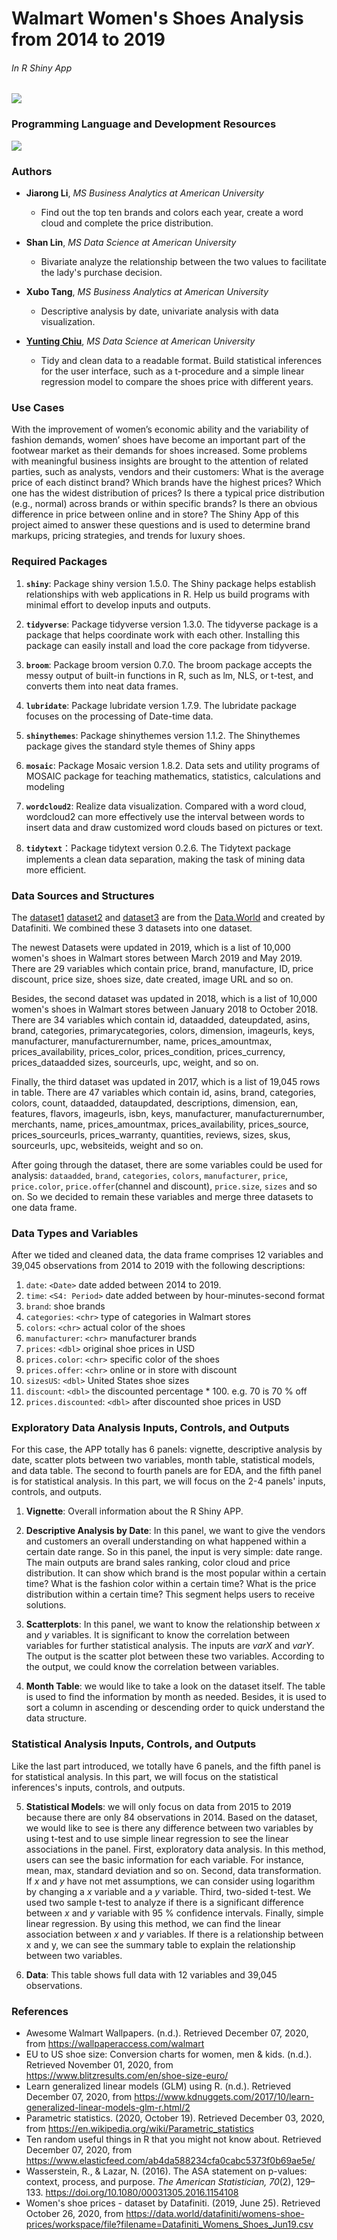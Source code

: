 # Walmart Women's Shoes Analysis from 2014 to 2019
###### In R Shiny App

![](pics/walmart.jpg)

### Programming Language and Development Resources
![](pics/ricon.png)

### Authors
- **Jiarong Li**, *MS Business Analytics at American University*
  + Find out the top ten brands and colors each year, create a word cloud and complete the price distribution.
  
- **Shan Lin**, *MS Data Science at American University*
  + Bivariate analyze the relationship between the two values to facilitate the lady's purchase decision.
  
- **Xubo Tang**, *MS Business Analytics at American University*
  + Descriptive analysis by date, univariate analysis with data visualization.
  
- [**Yunting Chiu**](http://linkedin.com/in/yuntingchiu), *MS Data Science at American University*
  + Tidy and clean data to a readable format. Build statistical inferences for the user interface, such as a t-procedure and a simple linear regression model to compare the shoes price with different years.

### Use Cases
With the improvement of women’s economic ability and the variability of fashion demands, women’ shoes have become an important part of the footwear market as their demands for shoes increased. Some problems with meaningful business insights are brought to the attention of related parties, such as analysts, vendors and their customers: What is the average price of each distinct brand? Which brands have the highest prices? Which one has the widest distribution of prices? Is there a typical price distribution (e.g., normal) across brands or within specific brands? Is there an obvious difference in price between online and in store? The Shiny App of this project aimed to answer these questions and is used to determine brand markups, pricing strategies, and trends for luxury shoes.

### Required Packages
1. **`shiny`**: Package shiny version 1.5.0. The Shiny package helps establish relationships with web applications in R. Help us build programs with minimal effort to develop inputs and outputs.

2. **`tidyverse`**: Package tidyverse version 1.3.0. The tidyverse package is a package that helps coordinate work with each other. Installing this package can easily install and load the core package from tidyverse.

3. **`broom`**: Package broom version 0.7.0. The broom package accepts the messy output of built-in functions in R, such as lm, NLS, or t-test, and converts them into neat data frames.

4. **`lubridate`**: Package lubridate version 1.7.9. The lubridate package focuses on the processing of Date-time data.

5. **`shinythemes`**: Package shinythemes version 1.1.2. The Shinythemes package gives the standard style themes of Shiny apps

6. **`mosaic`**: Package Mosaic version 1.8.2. Data sets and utility programs of MOSAIC package for teaching mathematics, statistics, calculations and modeling

7. **`wordcloud2`**: Realize data visualization. Compared with a word cloud, wordcloud2 can more effectively use the interval between words to insert data and draw customized word clouds based on pictures or text.

8. **`tidytext`**：Package tidytext version 0.2.6. The Tidytext package implements a clean data separation, making the task of mining data more efficient.

### Data Sources and Structures
The [dataset1](https://data.world/datafiniti/womens-shoe-prices/workspace/file?filename=Datafiniti_Womens_Shoes_Jun19.csv) [dataset2](https://data.world/datafiniti/womens-shoe-prices/workspace/file?filename=7003_1.csv) and [dataset3](https://data.world/datafiniti/womens-shoe-prices/workspace/file?filename=Datafiniti_Womens_Shoes.csv) are from the [Data.World](https://data.world/) and created by Datafiniti. We combined these 3 datasets into one dataset.

The newest Datasets were updated in 2019, which is a list of 10,000 women's shoes in Walmart stores between March 2019 and May 2019. There are 29 variables which contain price, brand, manufacture, ID, price discount, price size, shoes size, date created, image URL and so on. 

Besides, the second dataset was updated in 2018, which is a list of 10,000 women's shoes in Walmart stores between January 2018 to October 2018. There are 34 variables which contain id, dataadded, dateupdated, asins, brand, categories, primarycategories, colors, dimension, imageurls, keys, manufacturer, manufacturernumber, name, prices_amountmax, prices_availability, prices_color, prices_condition, prices_currency, prices_dataadded sizes, sourceurls, upc, weight, and so on.

Finally, the third dataset was updated in 2017, which is a list of 19,045 rows in table. There are 47 variables which contain id, asins, brand, categories, colors, count, dataadded, dataupdated, descriptions, dimension, ean, features, flavors, imageurls, isbn, keys, manufacturer, manufacturernumber, merchants, name, prices_amountmax, prices_availability, prices_source, prices_sourceurls, prices_warranty, quantities, reviews, sizes, skus, sourceurls, upc, websiteids, weight and so on.

After going through the dataset, there are some variables could be used for analysis: `dataadded`, `brand`, `categories`, `colors`, `manufacturer`, `price`, `price.color`, `price.offer`(channel and discount), `price.size`, `sizes` and so on. So we decided to remain these variables and merge three datasets to one data frame.

### Data Types and Variables
After we tided and cleaned data, the data frame comprises 12 variables and 39,045 observations from 2014 to 2019 with the following descriptions:

1. `date`: `<Date>` date added between 2014 to 2019.
2. `time`: `<S4: Period>` date added between by hour-minutes-second format
3. `brand`: shoe brands
4. `categories`: `<chr>` type of categories in Walmart stores
5. `colors`: `<chr>` actual color of the shoes
6. `manufacturer`: `<chr>` manufacturer brands
7. `prices`: `<dbl>` original shoe prices in USD
8. `prices.color`: `<chr>` specific color of the shoes
9. `prices.offer`: `<chr>` online or in store with discount
10. `sizesUS`: `<dbl>` United States shoe sizes
11. `discount`: `<dbl>` the discounted percentage * 100. e.g. 70 is 70 % off
12. `prices.discounted`: `<dbl>` after discounted shoe prices in USD

### Exploratory Data Analysis Inputs, Controls, and Outputs
For this case, the APP totally has 6 panels: vignette, descriptive analysis by date, scatter plots between two variables, month table, statistical models, and data table. The second to fourth panels are for EDA, and the fifth panel is for statistical analysis. In this part, we will focus on the 2-4 panels' inputs, controls, and outputs.

1. **Vignette**: Overall information about the R Shiny APP.

2. **Descriptive Analysis by Date**: In this panel, we want to give the vendors and customers an overall understanding on what happened within a certain date range. So in this panel, the input is very simple: date range. The main outputs are brand sales ranking, color cloud and price distribution. It can show which brand is the most popular within a certain time? What is the fashion color within a certain time? What is the price distribution within a certain time? This segment helps users to receive solutions.

3. **Scatterplots**: In this panel, we want to know the relationship between *x* and *y* variables. It is significant to know the correlation between variables for further statistical analysis. The inputs are *varX* and *varY*. The output is the scatter plot between these two variables. According to the output, we could know the correlation between variables.

4. **Month Table**: we would like to take a look on the dataset itself. The table is used to find the information by month as needed. Besides, it is used to sort a column in ascending or descending order to quick understand the data structure.

### Statistical Analysis Inputs, Controls, and Outputs

Like the last part introduced, we totally have 6 panels, and the fifth panel is for statistical analysis. In this part, we will focus on the statistical inferences's inputs, controls, and outputs. 

5. **Statistical Models**: we will only focus on data from 2015 to 2019 because there are only 84 observations in 2014. Based on the dataset, we would like to see is there any difference between two variables by using t-test and to use simple linear regression to see the linear associations in the panel. First, exploratory data analysis. In this method, users can see the basic information for each variable. For instance, mean, max, standard deviation and so on. Second, data transformation. If *x* and *y* have not met assumptions, we can consider using logarithm by changing a *x* variable and a *y* variable. Third, two-sided t-test. We used two sample t-test to analyze if there is a significant difference between *x* and *y* variable with 95 % confidence intervals. Finally, simple linear regression. By using this method, we can find the linear association between *x* and *y* variables. If there is a relationship between x and y, we can see the summary table to explain the relationship between two variables.

6. **Data**: This table shows full data with 12 variables and 39,045 observations.

### References 
- Awesome Walmart Wallpapers. (n.d.). Retrieved December 07, 2020, from https://wallpaperaccess.com/walmart
- EU to US shoe size: Conversion charts for women, men &amp; kids. (n.d.). Retrieved November 01, 2020, from https://www.blitzresults.com/en/shoe-size-euro/
- Learn generalized linear models (GLM) using R. (n.d.). Retrieved December 07, 2020, from https://www.kdnuggets.com/2017/10/learn-generalized-linear-models-glm-r.html/2
- Parametric statistics. (2020, October 19). Retrieved December 03, 2020, from https://en.wikipedia.org/wiki/Parametric_statistics
- Ten random useful things in R that you might not know about. Retrieved December 07, 2020, from https://www.elasticfeed.com/ab4da588234cfa0cabc5373f0b69ae5e/
- Wasserstein, R., & Lazar, N. (2016). The ASA statement on p-values: context, process, and purpose. *The American Statistician, 70*(2), 129–133. https://doi.org/10.1080/00031305.2016.1154108
- Women's shoe prices - dataset by Datafiniti. (2019, June 25). Retrieved October 26, 2020, from https://data.world/datafiniti/womens-shoe-prices/workspace/file?filename=Datafiniti_Womens_Shoes_Jun19.csv
